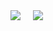 <div style="display: flex; gap: 20px; align-items: flex-start;">
  <img src="https://github-readme-stats.vercel.app/api?username=cyyxeia&show_icons=true&title_color=9b59b6&icon_color=8e44ad&text_color=ffffff&bg_color=000000" />
  <img src="https://github-readme-stats.vercel.app/api/top-langs/?username=cyyxeia&layout=compact&title_color=9b59b6&text_color=ffffff&bg_color=000000&hide_border=true" />
</div>
